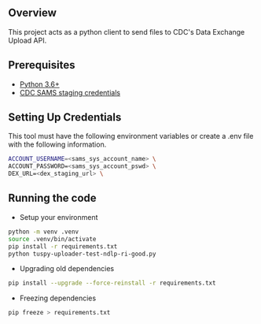 ## Overview

This project acts as a python client to send files to CDC's Data Exchange Upload API.

## Prerequisites

- [Python 3.6+](https://www.python.org/downloads/)
- [CDC SAMS staging credentials](https://sams-stg.cdc.gov)

## Setting Up Credentials

This tool must have the following environment variables or create a .env file with the following information.

```bash
ACCOUNT_USERNAME=<sams_sys_account_name> \
ACCOUNT_PASSWORD=<sams_sys_account_pswd> \
DEX_URL=<dex_staging_url> \
```

## Running the code

- Setup your environment

```bash
python -m venv .venv
source .venv/bin/activate
pip install -r requirements.txt
python tuspy-uploader-test-ndlp-ri-good.py
```

- Upgrading old dependencies

```bash
pip install --upgrade --force-reinstall -r requirements.txt
```

- Freezing dependencies

```bash
pip freeze > requirements.txt
```
